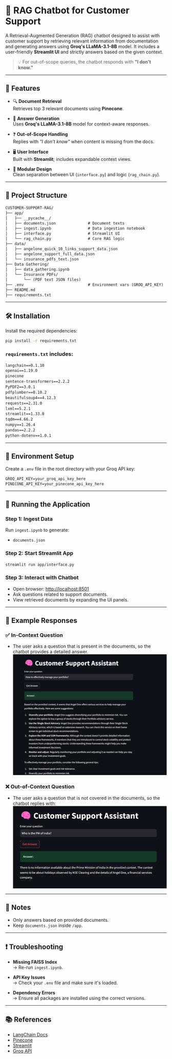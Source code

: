 # 🤖 RAG Chatbot for Customer Support

A Retrieval-Augmented Generation (RAG) chatbot designed to assist with customer support by retrieving relevant information from documentation and generating answers using **Groq's LLaMA-3.1-8B** model. It includes a user-friendly **Streamlit UI** and strictly answers based on the given context.

> 💡 For out-of-scope queries, the chatbot responds with **"I don't know."**

---

## 🚀 Features

- 🔍 **Document Retrieval**  
  Retrieves top 3 relevant documents using **Pinecone**.

- 🤖 **Answer Generation**  
  Uses **Groq's LLaMA-3.1-8B** model for context-aware responses.

- ❓ **Out-of-Scope Handling**  
  Replies with _"I don't know"_ when content is missing from the docs.

- 🖥️ **User Interface**  
  Built with **Streamlit**; includes expandable context views.

- 🧱 **Modular Design**  
  Clean separation between UI (`interface.py`) and logic (`rag_chain.py`).

---

## 📁 Project Structure

```
CUSTOMER-SUPPORT-RAG/
├── app/
│   ├── __pycache__/
│   ├── documents.json              # Document texts
│   ├── ingest.ipynb                # Data ingestion notebook
│   ├── interface.py                # Streamlit UI
│   └── rag_chain.py                # Core RAG logic
├── data/
│   ├── angelone_quick_10_links_support_data.json
│   ├── angelone_support_full_data.json
│   └── insurance_pdfs_text.json
├── Data Gathering/
│   ├── data_gathering.ipynb
│   └── Insurance PDFs/
│       └── (PDF text JSON files)
├── .env                            # Environment vars (GROQ_API_KEY)
├── README.md
├── requirements.txt
```

---

## 🛠️ Installation

Install the required dependencies:

```bash
pip install -r requirements.txt
```

### `requirements.txt` includes:

```txt
langchain==0.1.10
openai==1.19.0
pinecone
sentence-transformers==2.2.2
PyPDF2==3.0.1
pdfplumber==0.10.2
beautifulsoup4==4.12.3
requests==2.31.0
lxml==5.2.1
streamlit==1.33.0
tqdm==4.66.2
numpy==1.26.4
pandas==2.2.2
python-dotenv==1.0.1
```

---

## 🔑 Environment Setup

Create a `.env` file in the root directory with your Groq API key:

```
GROQ_API_KEY=your_groq_api_key_here
PINECONE_API_KEY=your_pinecone_api_key_here
```

---

## 🚦 Running the Application

### Step 1: Ingest Data

Run `ingest.ipynb` to generate:

- `documents.json`

### Step 2: Start Streamlit App

```bash
streamlit run app/interface.py
```

### Step 3: Interact with Chatbot

- Open browser: [http://localhost:8501](http://localhost:8501)
- Ask questions related to support documents.
- View retrieved documents by expanding the UI panels.

---

## 🎯 Example Responses

### ✅ In-Context Question
- The user asks a question that is present in the documents, so the chatbot provides a detailed answer.
![alt text](image.png)

### ❌ Out-of-Context Question
- The user asks a question that is not covered in the documents, so the chatbot replies with:
![alt text](image-1.png)

--- 

## 📝 Notes

- Only answers based on provided documents.
- Keep `documents.json` inside `/app`.

---

## ❗ Troubleshooting

- **Missing FAISS Index**  
  → Re-run `ingest.ipynb`.

- **API Key Issues**  
  → Check your `.env` file and make sure it's loaded.

- **Dependency Errors**  
  → Ensure all packages are installed using the correct versions.

---

## 📚 References

- [LangChain Docs](https://docs.langchain.com/)
- [Pinecone](https://docs.pinecone.io/guides/get-started/overview)
- [Streamlit](https://streamlit.io/)
- [Groq API](https://groq.com/)